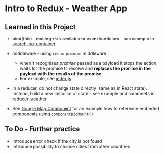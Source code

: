 # Intro to Redux - Weather App



## Learned in this Project ##

- bind(this) - making ```this``` available to event handelers - see example in [search-bar container](./src/containers/search-bar.js)

- middleware  - using ```redux-promise``` middleware 
  - when it recognises *promise* passed as a payload it stops the action, waits for the promise to resolve and **replaces the promise in the payload with the results of the promise**
  - For example, see [index.js](./src/actions/index.js)

- In a reducer, do not change state directly (same as in React state). Instead, build a new instance of state - see example and commnets in [reducer-weather](./src/reducers/reducer-weather.js)

- See [Google Map Component](./src/components/google-map.js) for an example how to reference embeded components using ```componentDidMount()```



## To Do - Further practice ##

- Introduce error check if the city is not found
- Introduce possibility to choose cities from other countries

